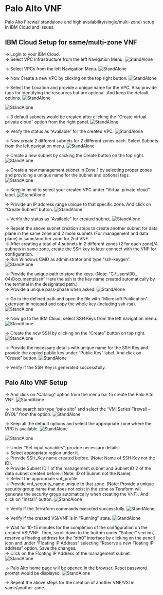 
# Palo Alto VNF

Palo Alto Firewall standalone and high availability(single/multi-zone) setup in IBM Cloud and issues.

## IBM Cloud Setup for same/multi-zone VNF
-> Login to your IBM Cloud.\
-> Select VPC Infrastructure from the left Navigation Menu.
![StandAlone](standalone-images/SS_1.png)

-> Select VPCs from the left Navigation Menu.
![StandAlone](standalone-images/SS_2.png)

-> Now Create a new VPC by clicking on the top right button.
![StandAlone](standalone-images/SS_3.png)

-> Select the Location and provide a unique name for the VPC. Also provide tags for identifying the resources but are optional. And keep the default options.
![StandAlone](standalone-images/SS_4.png)

![StandAlone](standalone-images/SS_5.png)

-> 3 default subnets would be created after clicking the “Create virtual private cloud” option from the right panel.
![StandAlone](standalone-images/SS_6.png)

-> Verify the status as “Available” for the created VPC.
![StandAlone](standalone-images/SS_7.png)

-> Now create 2 different subnets for 2 different zones each. Select Subnets from the left navigation menu.
![StandAlone](standalone-images/SS_8.png)

-> Create a new subnet by clicking the Create button on the top right.
![StandAlone](standalone-images/SS_9.png)

-> Create a new management subnet in Zone 1 by selecting proper zones and providing a unique name for the subnet and optional tags.
![StandAlone](standalone-images/SS_10.png)

-> Keep in mind to select your created VPC under “Virtual private cloud” label.
![StandAlone](standalone-images/SS_11.png)

-> Provide an IP address range unique to that specific zone. And click on “Create Subnet” button.
![StandAlone](standalone-images/SS_12.png)

-> Verify the status as “Available” for created subnet.
![StandAlone](standalone-images/SS_13.png)

-> Repeat the above subnet creation steps to create another subnet for data plane in the same zone and 2 more subnets (For management and data plane) in same/another zone for 2nd VNF.\
-> After creating a total of 4 subnets in 2 different zones (2 for each zone)/4 subnets in same zone, create the SSH key to later connect with the VNF for configuration.\
-> Run Windows CMD as administrator and type “ssh-keygen”.
![StandAlone](standalone-images/SS_1_1.png)

-> Provide the unique path to store the keys. (Note: “C:\Users\00…04\Documents\ssh”  Here the ssh is the key name created automatically by the terminal in the designated path.)\
-> Provide a unique pass-phase when asked.
![StandAlone](standalone-images/SS_1_2.png)

-> Go to the defined path and open the file with “Microsoft Publication” extension in notepad and copy the whole key (including ssh-rsa).
![StandAlone](standalone-images/SS_1_3.png)

-> Now go to the IBM Cloud, select SSH Keys from the left navigation menu.
![StandAlone](standalone-images/SS_15.png)

-> Create the new SSH by clicking on the “Create” button on top right.
![StandAlone](standalone-images/SS_16.png)

-> Provide the necessary details with unique name for the SSH Key and provide the copied public key under “Public Key” label. And click on “Create” button.
![StandAlone](standalone-images/SS_17.png)

-> Verify if the SSH Key is generated successfully.

## Palo Alto VNF Setup

-> And click on “Catalog” option from the menu bar to create the Palo Alto VNF.
![StandAlone](standalone-images/SS_18.png)

-> In the search tab type “palo alto” and select the “VM-Series Firewall – BYOL” from the option.
![StandAlone](standalone-images/SS_19.png)

-> Keep all the default options and select the appropriate zone where the VPC is available.
![StandAlone](standalone-images/SS_20.png)

![StandAlone](standalone-images/SS_21.png)

-> Under “Set input variables”, provide necessary details.\
-> Select appropriate region under it.\
-> Provide SSH_Key name created before. (Note: Name of SSH Key not the ID).\
-> Provide Subnet ID 1 of the management subnet and Subnet ID 2 of the data subnet created before. (Note: ID of Subnet not the Name).\
-> Select the appropriate vnf_profile.\
-> Provide vnf_security_name unique to that zone. (Note: Provide a unique security group name that does not exist in the zone as Teraform will generate the security group automatically when creating the VNF). And click on “Install” button.
![StandAlone](standalone-images/SS_22.png)

-> Verify if the Terraform commands executed successfully.
![StandAlone](standalone-images/SS_23.png)

-> Verify if the created VSI/VNF is in “Running” state.
![StandAlone](standalone-images/SS_24.png)

-> Wait for 10-15 minutes for the completion of the configuration on the created VSI/VNF. Then, scroll down to the bottom under “Subnet” section, reserve a floating address for the “eth0” interface by clicking on the pencil icon and under “Floating IP Address” selecting “Reserve a new Floating IP address” option. Save the changes.\
-> Click on the Floating IP Address of the management subnet.
![StandAlone](standalone-images/SS_25.png)

-> Palo Alto home page will be opened in the browser. Reset password prompt would be displayed. 
![StandAlone](standalone-images/SS_26.png)

-> Repeat the above steps for the creation of another VNF/VSI in same/another zone.


